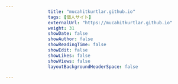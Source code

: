 ```yaml
---
                title: "mucahitkurtlar.github.io"
                tags: [個人サイト]
                externalUrl: "https://mucahitkurtlar.github.io"
                weight: 31
                showDate: false
                showAuthor: false
                showReadingTime: false
                showEdit: false
                showLikes: false
                showViews: false
                layoutBackgroundHeaderSpace: false
                
---
```


